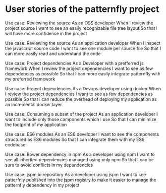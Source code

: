 # User stories of the patternfly project

Use case: Reviewing the source
  As an OSS developer
  When I review the project source
  I want to see an easily recognizable file tree layout
  So that I will have more confidence in the project

Use case: Reviewing the source
  As an application developer
  When I inspect the javascript source code
  I want to see one module per source file
  So that I can more easily read and understand the code

Use case: Project dependencies
  As a Developer with a prefferred js framework
  When I review the project dependencies
  I want to see as few dependencies as possible
  So that I can more easily integrate patternfly with my preferred framework

Use case: Project dependencies
  As a Devops developer using docker
  When I review the project dependencies
  I want to see as few dependencies as possible
  So that I can reduce the overhead of deploying my application as an incremental docker layer

Use case: Consuming a subset of the project
  As an application developer
  I want to include only those components which I use
  So that I can minimize the footprint of my application

Use case: ES6 modules
  As an ES6 developer
  I want to see the components structured as ES6 modules
  So that I can integrate them with my ES6 codebase

Use case: Bower dependency in npm
  As a developer using npm
  I want to see all inherited dependencies managed using only npm
  So that I can be sure to avoid conflicts in my dependencies

Use case: jspm.io repository
  As a developer using jspm
  I want to see patterfnly published into the jspm registry to make it easier to manage the patternfly dependency in my project
